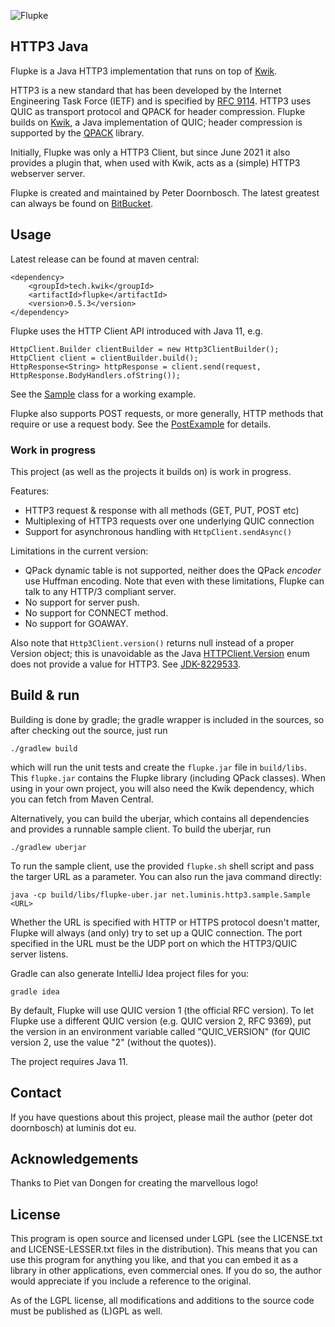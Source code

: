 ![Flupke](https://bitbucket.org/pjtr/flupke/raw/master/docs/Logo%20Flupke%20rectangle.png)

## HTTP3 Java

Flupke is a Java HTTP3 implementation that runs on top of [Kwik](http://kwik.tech).

HTTP3 is a new standard that has been developed by the Internet Engineering Task Force (IETF) and is specified by 
[RFC 9114](https://www.rfc-editor.org/rfc/rfc9114.html).
HTTP3 uses QUIC as transport protocol and QPACK for header compression. 
Flupke builds on [Kwik](http://kwik.tech), a Java implementation of QUIC;
header compression is supported by the [QPACK](https://bitbucket.org/pjtr/qpack/) library.

Initially, Flupke was only a HTTP3 Client, but since June 2021 it also provides a plugin that, when used with Kwik,
acts as a (simple) HTTP3 webserver server.

Flupke is created and maintained by Peter Doornbosch. The latest greatest can always be found on [BitBucket](https://bitbucket.org/pjtr/flupke/).

## Usage

Latest release can be found at maven central:

    <dependency>
        <groupId>tech.kwik</groupId>
        <artifactId>flupke</artifactId>
        <version>0.5.3</version>
    </dependency> 


Flupke uses the HTTP Client API introduced with Java 11, e.g. 

    HttpClient.Builder clientBuilder = new Http3ClientBuilder();
    HttpClient client = clientBuilder.build();
    HttpResponse<String> httpResponse = client.send(request, HttpResponse.BodyHandlers.ofString());

See the [Sample](https://bitbucket.org/pjtr/flupke/src/master/src/main/java/net/luminis/http3/sample/Sample.java)
class for a working example.

Flupke also supports POST requests, or more generally, HTTP methods that require or use a request body. 
See the [PostExample](https://bitbucket.org/pjtr/flupke/src/master/src/main/java/net/luminis/http3/sample/PostExample.java) for details.


### Work in progress

This project (as well as the projects it builds on) is work in progress.

Features:

- HTTP3 request & response with all methods (GET, PUT, POST etc)
- Multiplexing of HTTP3 requests over one underlying QUIC connection
- Support for asynchronous handling with ```HttpClient.sendAsync()```

Limitations in the current version:

- QPack dynamic table is not supported, neither does the QPack _encoder_ use Huffman encoding. Note that even with these
  limitations, Flupke can talk to any HTTP/3 compliant server.
- No support for server push.
- No support for CONNECT method.
- No support for GOAWAY.


Also note that `Http3Client.version()` returns null instead of a proper Version object; 
this is unavoidable as the Java [HTTPClient.Version](https://docs.oracle.com/en/java/javase/11/docs/api/java.net.http/java/net/http/HttpClient.Version.html)
enum does not provide a value for HTTP3. See [JDK-8229533](https://bugs.java.com/bugdatabase/view_bug.do?bug_id=JDK-8229533).

## Build & run

Building is done by gradle; the gradle wrapper is included in the sources, so after checking out the source, just run

    ./gradlew build
    
which will run the unit tests and create the `flupke.jar` file in `build/libs`.
This `flupke.jar` contains the Flupke library (including QPack classes). 
When using in your own project, you will also need the Kwik dependency, which you can fetch from Maven Central.

Alternatively, you can build the uberjar, which contains all dependencies and provides a runnable sample client.
To build the uberjar, run

    ./gradlew uberjar

To run the sample client, use the provided `flupke.sh` shell script and pass the targer URL as a parameter.
You can also run the java command directly:

    java -cp build/libs/flupke-uber.jar net.luminis.http3.sample.Sample <URL>

Whether the URL is specified with HTTP or HTTPS protocol doesn't matter, Flupke will always (and only) try to set up a QUIC connection.
The port specified in the URL must be the UDP port on which the HTTP3/QUIC server listens.

Gradle can also generate IntelliJ Idea project files for you:

    gradle idea

By default, Flupke will use QUIC version 1 (the official RFC version). To let Flupke use a different QUIC version (e.g. QUIC version 2, RFC 9369), put the version in an environment variable called "QUIC_VERSION" (for QUIC version 2, use the value "2" (without the quotes)).

The project requires Java 11.

## Contact

If you have questions about this project, please mail the author (peter dot doornbosch) at luminis dot eu.

## Acknowledgements

Thanks to Piet van Dongen for creating the marvellous logo!

## License

This program is open source and licensed under LGPL (see the LICENSE.txt and LICENSE-LESSER.txt files in the distribution). 
This means that you can use this program for anything you like, and that you can embed it as a library in other applications, even commercial ones. 
If you do so, the author would appreciate if you include a reference to the original.
 
As of the LGPL license, all modifications and additions to the source code must be published as (L)GPL as well.
